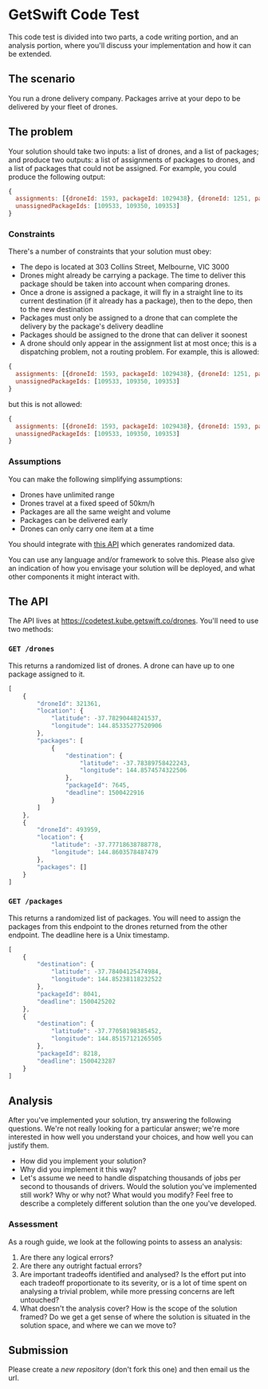 # GetSwift Code Test
This code test is divided into two parts, a code writing portion, and an analysis portion, where you'll discuss your implementation and how it can be extended.

## The scenario
You run a drone delivery company. Packages arrive at your depo to be delivered by your fleet of drones.

## The problem
Your solution should take two inputs: a list of drones, and a list of packages; and produce two outputs: a list of assignments of packages to drones, and a list of packages that could not be assigned. For example, you could produce the following output:

```javascript
{
  assignments: [{droneId: 1593, packageId: 1029438}, {droneId: 1251, packageId: 1029439}]
  unassignedPackageIds: [109533, 109350, 109353]
}
```

### Constraints
There's a number of constraints that your solution must obey:

- The depo is located at 303 Collins Street, Melbourne, VIC 3000
- Drones might already be carrying a package. The time to deliver this package should be taken into account when comparing drones.
- Once a drone is assigned a package, it will fly in a straight line to its current destination (if it already has a package), then to the depo, then to the new destination
- Packages must only be assigned to a drone that can complete the delivery by the package's delivery deadline
- Packages should be assigned to the drone that can deliver it soonest
- A drone should only appear in the assignment list at most once; this is a dispatching problem, not a routing problem. For example, this is allowed:
```javascript
{
  assignments: [{droneId: 1593, packageId: 1029438}, {droneId: 1251, packageId: 1029439}]
  unassignedPackageIds: [109533, 109350, 109353]
}
```
but this is not allowed:
```javascript
{
  assignments: [{droneId: 1593, packageId: 1029438}, {droneId: 1593, packageId: 1029439}]
  unassignedPackageIds: [109533, 109350, 109353]
}
```

### Assumptions
You can make the following simplifying assumptions:

- Drones have unlimited range
- Drones travel at a fixed speed of 50km/h
- Packages are all the same weight and volume
- Packages can be delivered early
- Drones can only carry one item at a time

You should integrate with [this API](https://codetest.kube.getswift.co/drones) which generates randomized data.

You can use any language and/or framework to solve this. Please also give an indication of how you envisage your solution will be deployed, and what other components it might interact with.

## The API
The API lives at https://codetest.kube.getswift.co/drones. You'll need to use two methods:

### `GET /drones`
This returns a randomized list of drones. A drone can have up to one package assigned to it.

```javascript
[
    {
        "droneId": 321361,
        "location": {
            "latitude": -37.78290448241537,
            "longitude": 144.85335277520906
        },
        "packages": [
            {
                "destination": {
                    "latitude": -37.78389758422243,
                    "longitude": 144.8574574322506
                },
                "packageId": 7645,
                "deadline": 1500422916
            }
        ]
    },
    {
        "droneId": 493959,
        "location": {
            "latitude": -37.77718638788778,
            "longitude": 144.8603578487479
        },
        "packages": []
    }
]
```

### `GET /packages`
This returns a randomized list of packages. You will need to assign the packages from this endpoint to the drones returned from the other endpoint. The deadline here is a Unix timestamp.

```javascript
[
    {
        "destination": {
            "latitude": -37.78404125474984,
            "longitude": 144.85238118232522
        },
        "packageId": 8041,
        "deadline": 1500425202
    },
    {
        "destination": {
            "latitude": -37.77058198385452,
            "longitude": 144.85157121265505
        },
        "packageId": 8218,
        "deadline": 1500423287
    }
]
```

## Analysis
After you've implemented your solution, try answering the following questions. We're not really looking for a particular answer; we're more interested in how well you understand your choices, and how well you can justify them.

- How did you implement your solution?
- Why did you implement it this way?
- Let's assume we need to handle dispatching thousands of jobs per second to thousands of drivers. Would the solution you've implemented still work? Why or why not? What would you modify? Feel free to describe a completely different solution than the one you've developed.

### Assessment
As a rough guide, we look at the following points to assess an analysis:

1. Are there any logical errors?
2. Are there any outright factual errors?
3. Are important tradeoffs identified and analysed? Is the effort put into each tradeoff proportionate to its severity, or is a lot of time spent on analysing a trivial problem, while more pressing concerns are left untouched?
4. What doesn't the analysis cover? How is the scope of the solution framed? Do we get a get sense of where the solution is situated in the solution space, and where we can we move to?

## Submission
Please create a *new repository* (don't fork this one) and then email us the url.
